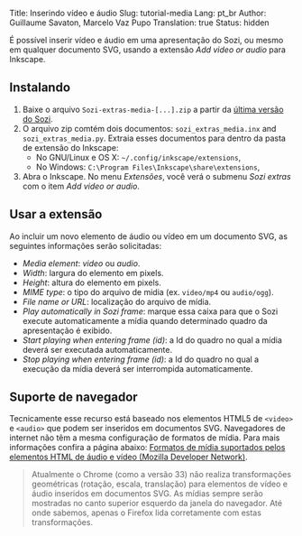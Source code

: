 Title: Inserindo vídeo e áudio
Slug: tutorial-media
Lang: pt_br
Author: Guillaume Savaton, Marcelo Vaz Pupo
Translation: true
Status: hidden

É possível inserir vídeo e áudio em uma apresentação do Sozi,
ou mesmo em qualquer documento SVG, usando a extensão *Add video or audio* para Inkscape.

Instalando
----------

1. Baixe o arquivo `Sozi-extras-media-[...].zip`
   a partir da [última versão do Sozi](https://github.com/senshu/Sozi/releases/).
2. O arquivo zip comtém dois documentos: `sozi_extras_media.inx` and `sozi_extras_media.py`.
   Extraia esses documentos para dentro da pasta de extensão do Inkscape:
    * No GNU/Linux e OS X: `~/.config/inkscape/extensions`,
    * No Windows: `C:\Program Files\Inkscape\share\extensions`,
3. Abra o Inkscape. No menu *Extensões*, você verá o submenu *Sozi extras* com o item *Add video or audio*.

Usar a extensão
---------------

Ao incluir um novo elemento de áudio ou vídeo em um documento SVG, as seguintes informações
serão solicitadas:

* *Media element*: *video* ou *audio*.
* *Width*: largura do elemento em pixels.
* *Height*: altura do elemento em pixels.
* *MIME type*: o tipo do arquivo de midia (ex. `video/mp4` ou `audio/ogg`).
* *File name or URL*: localização do arquivo de mídia.
* *Play automatically in Sozi frame*: marque essa caixa para que o Sozi execute automaticamente a mídia
quando determinado quadro da apresentação é exibido.
* *Start playing when entering frame (id)*: a Id do quadro no qual a mídia deverá ser executada automaticamente.
* *Stop playing when entering frame (id)*: a Id do quadro no qual a execução da mídia deverá ser interrompida automaticamente.

Suporte de navegador
--------------------

Tecnicamente esse recurso está baseado nos elementos HTML5 de `<video>` e `<audio>`
que podem ser inseridos em documentos SVG.
Navegadores de internet não têm a mesma configuração de formatos de mídia.
Para mais informações confira a página abaixo:
[Formatos de mídia suportados pelos elementos HTML de áudio e vídeo (Mozilla Developer Network)](https://developer.mozilla.org/en-US/docs/HTML/Supported_media_formats).

> Atualmente o Chrome (como a versão 33) não realiza transformações geométricas
> (rotação, escala, translação) para elementos de vídeo e áudio inseridos em documentos SVG.
> As mídias sempre serão mostradas no canto superior esquerdo da janela do navegador.
> Até onde sabemos, apenas o Firefox lida corretamente com estas transformações.

